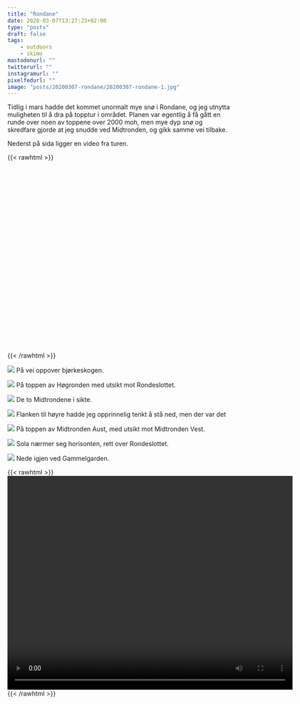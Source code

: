 ```yaml
---
title: "Rondane"
date: 2020-03-07T13:27:23+02:00
type: "posts"
draft: false
tags:
    - outdoors
    - skimo
mastodonurl: ""
twitterurl: ""
instagramurl: ""
pixelfedurl: ""
image: "posts/20200307-rondane/20200307-rondane-1.jpg"
---
```


Tidlig i mars hadde det kommet unormalt mye snø i Rondane, og jeg
utnytta muligheten til å dra på topptur i området. Planen var egentlig å
få gått en runde over noen av toppene over 2000 moh, men mye dyp snø og
skredfare gjorde at jeg snudde ved Midtronden, og gikk samme vei
tilbake.

Nederst på sida ligger en video fra turen.

<!--more--> 

{{< rawhtml >}}
<link rel="stylesheet" href="/js/leaflet/leaflet.css" />
<script src="/js/leaflet/leaflet.js"></script>
<script src="/js/gpx.js"></script>

<div id="map" style="height: 400px; width: 100%;"></div>

<script>
        var map = L.map('map');//.setView([60.14, 10.25], 11);
        L.tileLayer('https://opencache.statkart.no/gatekeeper/gk/gk.open_gmaps?layers=topo4&zoom={z}&x={x}&y={y}', {
            attribution: '<a href="http://www.kartverket.no/">Kartverket</a>'
        }).addTo(map);
        var gpx = '/posts/20200307-rondane/activity-20200307.gpx'; 
        new L.GPX(gpx, {
            async: true,
            marker_options: {
                startIconUrl: 'img/pin-icon-start.png',
                endIconUrl:   'img/pin-icon-end.png',
                shadowUrl:    'img/pin-shadow.png',
                //clickable: true,
                //showRouteInfo: true
            },
        }).on('loaded', function(e) {
            map.fitBounds(e.target.getBounds());
        }).addTo(map);
</script>
{{< /rawhtml >}}


![](/posts/20200307-rondane/20200307-rondane-1.jpg)
På vei oppover bjørkeskogen.

![](/posts/20200307-rondane/20200307-rondane-3.jpg)
På toppen av Høgronden med utsikt mot Rondeslottet.

![](/posts/20200307-rondane/20200307-rondane-4.jpg)
De to Midtrondene i sikte.

![](/posts/20200307-rondane/20200307-rondane-5.jpg)
Flanken til høyre hadde jeg opprinnelig tenkt å stå ned, men der var det

![](/posts/20200307-rondane/20200307-rondane-6.jpg)
På toppen av Midtronden Aust, med utsikt mot Midtronden Vest.

![](/posts/20200307-rondane/20200307-rondane-9.jpg)
Sola nærmer seg horisonten, rett over Rondeslottet.

![](/posts/20200307-rondane/20200307-rondane-10.jpg)
Nede igjen ved Gammelgarden.

{{< rawhtml >}}
<video id="video" width="640" height="480" controls>
    <source src="/posts/20200307-rondane/20200307-rondane-video.mp4" type="video/mp4">
    Your browser does not support the video tag.
</video> 
{{< /rawhtml >}}
